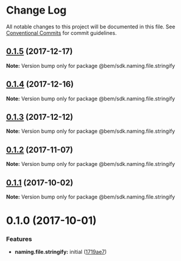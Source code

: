 # Change Log

All notable changes to this project will be documented in this file.
See [Conventional Commits](https://conventionalcommits.org) for commit guidelines.

<a name="0.1.5"></a>
## [0.1.5](https://github.com/bem/bem-sdk/compare/@bem/sdk.naming.file.stringify@0.1.4...@bem/sdk.naming.file.stringify@0.1.5) (2017-12-17)




**Note:** Version bump only for package @bem/sdk.naming.file.stringify

<a name="0.1.4"></a>
## [0.1.4](https://github.com/bem/bem-sdk/compare/@bem/sdk.naming.file.stringify@0.1.3...@bem/sdk.naming.file.stringify@0.1.4) (2017-12-16)




**Note:** Version bump only for package @bem/sdk.naming.file.stringify

<a name="0.1.3"></a>
## [0.1.3](https://github.com/bem/bem-sdk/compare/@bem/sdk.naming.file.stringify@0.1.2...@bem/sdk.naming.file.stringify@0.1.3) (2017-12-12)




**Note:** Version bump only for package @bem/sdk.naming.file.stringify

<a name="0.1.2"></a>
## [0.1.2](https://github.com/bem/bem-sdk/compare/@bem/sdk.naming.file.stringify@0.1.0...@bem/sdk.naming.file.stringify@0.1.2) (2017-11-07)




**Note:** Version bump only for package @bem/sdk.naming.file.stringify

<a name="0.1.1"></a>
## [0.1.1](https://github.com/bem/bem-sdk/compare/@bem/sdk.naming.file.stringify@0.1.0...@bem/sdk.naming.file.stringify@0.1.1) (2017-10-02)




**Note:** Version bump only for package @bem/sdk.naming.file.stringify

<a name="0.1.0"></a>
# 0.1.0 (2017-10-01)


### Features

* **naming.file.stringify:** initial ([1719ae7](https://github.com/bem/bem-sdk/commit/1719ae7))
